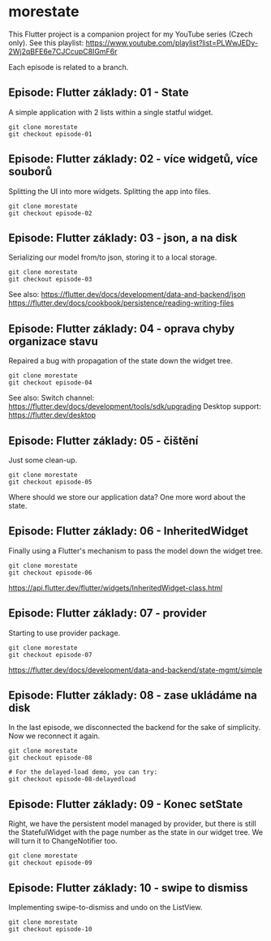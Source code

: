 # morestate

This Flutter project is a companion project for my
YouTube series (Czech only). See this playlist:
https://www.youtube.com/playlist?list=PLWwJEDy-2Wj2qBFE6e7CJCcupC8IGmF6r

Each episode is related to a branch.

## Episode: Flutter základy: 01 - State

A simple application with 2 lists within a single statful widget.

```
git clone morestate
git checkout episode-01
```


## Episode: Flutter základy: 02 - více widgetů, více souborů

Splitting the UI into more widgets. Splitting the app into files.

```
git clone morestate
git checkout episode-02
```

## Episode: Flutter základy: 03 - json, a na disk

Serializing our model from/to json, storing it to a local storage.

```
git clone morestate
git checkout episode-03
```

See also:
https://flutter.dev/docs/development/data-and-backend/json
https://flutter.dev/docs/cookbook/persistence/reading-writing-files



## Episode: Flutter základy: 04 - oprava chyby organizace stavu

Repaired a bug with propagation of the state down the widget tree.

```
git clone morestate
git checkout episode-04
```

See also:
Switch channel: https://flutter.dev/docs/development/tools/sdk/upgrading
Desktop support: https://flutter.dev/desktop


## Episode: Flutter základy: 05 - čištění

Just some clean-up.

```
git clone morestate
git checkout episode-05
```

Where should we store our application data?
One more word about the state.


## Episode: Flutter základy: 06 - InheritedWidget

Finally using a Flutter's mechanism to pass the model
down the widget tree.

```
git clone morestate
git checkout episode-06
```

https://api.flutter.dev/flutter/widgets/InheritedWidget-class.html


## Episode: Flutter základy: 07 - provider

Starting to use provider package.

```
git clone morestate
git checkout episode-07
```

https://flutter.dev/docs/development/data-and-backend/state-mgmt/simple


## Episode: Flutter základy: 08 - zase ukládáme na disk

In the last episode, we disconnected the backend for the sake of
simplicity. Now we reconnect it again.

```
git clone morestate
git checkout episode-08

# For the delayed-load demo, you can try:
git checkout episode-08-delayedload
```

## Episode: Flutter základy: 09 - Konec setState

Right, we have the persistent model managed by provider, but there
is still the StatefulWidget with the page number as the state in
our widget tree. We will turn it to ChangeNotifier too.

```
git clone morestate
git checkout episode-09
```

## Episode: Flutter základy: 10 - swipe to dismiss

Implementing swipe-to-dismiss and undo on the ListView.

```
git clone morestate
git checkout episode-10
```
